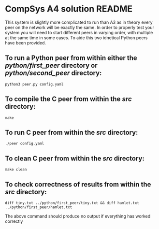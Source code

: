 # CompSys A4 solution README
This system is slightly more complicated to run than A3 as in theory every peer on the network will be exactly the same. In order to properly test your system you will need to start different peers in varying order, with multiple at the same time in some cases. To aide this two idnetical Python peers have been provided. 

## To run a Python peer from within either the *python/first_peer* directory or *python/second_peer* directory:
    python3 peer.py config.yaml

## To compile the C peer from within the *src* directory:
    make

## To run C peer from within the *src* directory:
    ./peer config.yaml

## To clean C peer from within the *src* directory:
    make clean

## To check correctness of results from within the *src* directory:
    diff tiny.txt ../python/first_peer/tiny.txt && diff hamlet.txt ../python/first_peer/hamlet.txt
The above command should produce no output if everything has worked correctly
